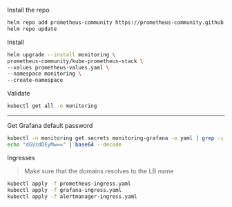 
Install the repo
```bash
helm repo add prometheus-community https://prometheus-community.github.io/helm-charts
helm repo update
```

Install
```bash
helm upgrade --install monitoring \
prometheus-community/kube-prometheus-stack \
--values prometheus-values.yaml \
--namespace monitoring \
--create-namespace
```

Validate
```bash
kubectl get all -n monitoring
```

---

Get Grafana default password
```bash
kubectl -n monitoring get secrets monitoring-grafana -o yaml | grep -i data -C 5
echo "dGVzdDEyMw==" | base64 --decode
```

Ingresses
> Make sure that the domains resolves to the LB name

```bash
kubectl apply -f prometheus-ingress.yaml
kubectl apply -f grafana-ingress.yaml
kubectl apply -f alertmanager-ingress.yaml
```
